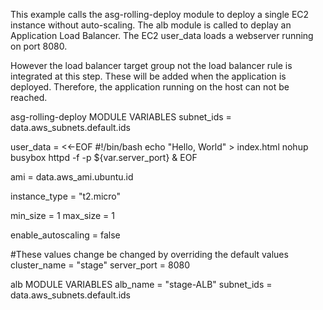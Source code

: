 This example calls the asg-rolling-deploy module to deploy a single EC2 instance without auto-scaling.  The alb module is called to deplay an Application Load Balancer.  The EC2 user_data loads a webserver running on port 8080. 

However the load balancer target group not the load balancer rule is integrated at this step.  These will be added when the application is deployed.  Therefore, the application running on the host can not be reached.

asg-rolling-deploy MODULE VARIABLES
subnet_ids = data.aws_subnets.default.ids

user_data = <<-EOF
            #!/bin/bash
            echo "Hello, World" > index.html
            nohup busybox httpd -f -p ${var.server_port} &
            EOF

ami = data.aws_ami.ubuntu.id

instance_type = "t2.micro"

min_size = 1
max_size = 1

enable_autoscaling = false

#These values change be changed by overriding the default values
cluster_name = "stage"
server_port = 8080

alb MODULE VARIABLES
alb_name = "stage-ALB"
 subnet_ids = data.aws_subnets.default.ids
